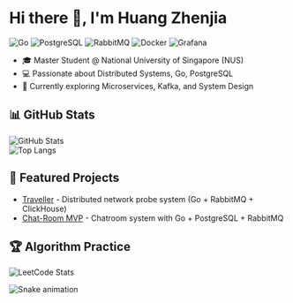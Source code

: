 # Hi there 👋, I'm Huang Zhenjia  
![Go](https://img.shields.io/badge/Go-00ADD8?logo=go&logoColor=white)
![PostgreSQL](https://img.shields.io/badge/PostgreSQL-316192?logo=postgresql&logoColor=white)
![RabbitMQ](https://img.shields.io/badge/RabbitMQ-FF6600?logo=rabbitmq&logoColor=white)
![Docker](https://img.shields.io/badge/Docker-2496ED?logo=docker&logoColor=white)
![Grafana](https://img.shields.io/badge/Grafana-F46800?logo=grafana&logoColor=white)

- 🎓 Master Student @ National University of Singapore (NUS)  
- 💻 Passionate about Distributed Systems, Go, PostgreSQL  
- 🌱 Currently exploring Microservices, Kafka, and System Design

## 📊 GitHub Stats
![GitHub Stats](https://github-readme-stats.vercel.app/api?username=HZHENJ&show_icons=true&theme=radical&count_private=true)  
![Top Langs](https://github-readme-stats.vercel.app/api/top-langs/?username=HZHENJ&layout=compact&theme=radical)  

## 🚀 Featured Projects  
- [Traveller](https://github.com/HZHENJ/traveller) - Distributed network probe system (Go + RabbitMQ + ClickHouse)  
- [Chat-Room MVP](https://github.com/HZHENJ/chat-room) - Chatroom system with Go + PostgreSQL + RabbitMQ

## 🏆 Algorithm Practice  
![LeetCode Stats](https://leetcard.jacoblin.cool/HZHENJ?theme=unicorn&font=Noto%20Sans%20Lisu&site=cn)

![Snake animation](https://raw.githubusercontent.com/HZHENJ/HZHENJ/output/github-contribution-grid-snake.svg)
